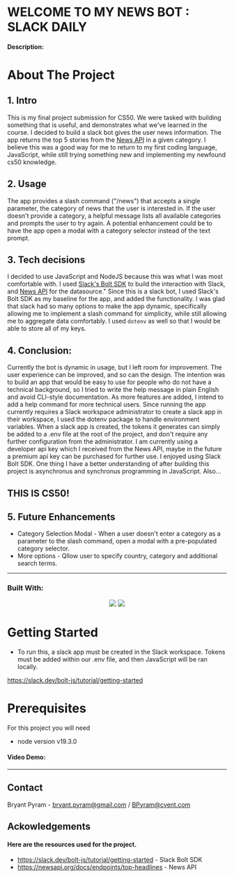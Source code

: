# WELCOME TO MY NEWS BOT : SLACK DAILY 

#### Description:

# About The Project

## 1. Intro
This is my final project submission for CS50. We were tasked with building something that is useful, and demonstrates what we've learned in the course. I decided to build a slack bot gives the user news information. The app returns the top 5 stories from the [News API](https://newsapi.org/docs/endpoints/top-headlines) in a given category. I believe this was a good way for me to return to my first coding language, JavaScript, while still trying something new and implementing my newfound cs50 knowledge.

## 2. Usage 
The app provides a slash command ("/news") that accepts a single parameter, the category of news that the user is interested in. If the user doesn't provide a category, a helpful message lists all available categories and prompts the user to try again. A potential enhancement could be to have the app open a modal with a category selector instead of the text prompt.  

## 3. Tech decisions
I decided to use JavaScript and NodeJS because this was what I was most comfortable with. I used [Slack's Bolt SDK](https://slack.dev/bolt-js/concepts#basic) to build the interaction with Slack, and [News API](https://newsapi.org/docs/endpoints/top-headlines) for the datasource." Since this is a slack bot, I used Slack's Bolt SDK as my baseline for the app, and added the functionality. I was glad that slack had so many options to make the app dynamic, specifically allowing me to implement a slash command for simplicity, while still allowing me to aggregate data comfortably. I used ``dotenv`` as well so that I would be able to store all of my keys. 

## 4. Conclusion:
Currently the bot is dynamic in usage, but I left room for improvement. The user experience can be improved, and so can the design. The intention was to build an app that would be easy to use for people who do not have a technical background, so I tried to write the help message in plain English and avoid CLI-style documentation. As more features are added, I intend to add a help command for more technical users. Since running the app currently requires a Slack workspace administrator to create a slack app in their workspace, I used the dotenv package to handle environment variables. When a slack app is created, the tokens it generates can simply be added to a .env file at the root of the project, and don't require any further configuration from the administrator. I am currently using a developer api key which I received from the News API, maybe in the future a premium api key can be purchased for further use. I enjoyed using Slack Bolt SDK. One thing I have a better understanding of after building this project is asynchronus and synchronus programming in JavaScript. Also...
## THIS IS CS50! 

## 5. Future Enhancements
* Category Selection Modal - When a user doesn't enter a category as a parameter to the slash command, open a modal with a pre-populated category selector.
* More options - Qllow user to specify country, category and additional search terms.
<hr>

### Built With:
<p align="center">
    <img src="https://img.shields.io/badge/Javascript-yellow" />
     <img src="https://img.shields.io/badge/-node.js-green" />

</p>
<!-- GETTING STARTED -->

# Getting Started

* To run this, a slack app must be created in the Slack workspace. Tokens must be added within our .env file, and then JavaScript will be ran locally.

https://slack.dev/bolt-js/tutorial/getting-started

# Prerequisites 
For this project you will need 

* node version v19.3.0

#### Video Demo:  <URL HERE>
    
<hr>

## Contact
Bryant Pyram - bryant.pyram@gmail.com / BPyram@cvent.com

## Ackowledgements 
#### Here are the resources used for the project. 
    
* https://slack.dev/bolt-js/tutorial/getting-started - Slack Bolt SDK
* https://newsapi.org/docs/endpoints/top-headlines - News API
